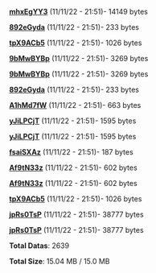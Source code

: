[**mhxEgYY3**](/data/mhxEgYY3.txt) (11/11/22 - 21:51)- 14149 bytes

[**892eGyda**](/data/892eGyda.txt) (11/11/22 - 21:51)- 233 bytes

[**tpX9ACb5**](/data/tpX9ACb5.txt) (11/11/22 - 21:51)- 1026 bytes

[**9bMwBYBp**](/data/9bMwBYBp.txt) (11/11/22 - 21:51)- 3269 bytes

[**9bMwBYBp**](/data/9bMwBYBp.txt) (11/11/22 - 21:51)- 3269 bytes

[**892eGyda**](/data/892eGyda.txt) (11/11/22 - 21:51)- 233 bytes

[**A1hMd7fW**](/data/A1hMd7fW.txt) (11/11/22 - 21:51)- 663 bytes

[**yJiLPCjT**](/data/yJiLPCjT.txt) (11/11/22 - 21:51)- 1595 bytes

[**yJiLPCjT**](/data/yJiLPCjT.txt) (11/11/22 - 21:51)- 1595 bytes

[**fsaiSXAz**](/data/fsaiSXAz.txt) (11/11/22 - 21:51)- 187 bytes

[**Af9tN33z**](/data/Af9tN33z.txt) (11/11/22 - 21:51)- 602 bytes

[**Af9tN33z**](/data/Af9tN33z.txt) (11/11/22 - 21:51)- 602 bytes

[**tpX9ACb5**](/data/tpX9ACb5.txt) (11/11/22 - 21:51)- 1026 bytes

[**jpRs0TsP**](/data/jpRs0TsP.txt) (11/11/22 - 21:51)- 38777 bytes

[**jpRs0TsP**](/data/jpRs0TsP.txt) (11/11/22 - 21:51)- 38777 bytes

**Total Datas**: 2639

**Total Size**: 15.04 MB / 15.0 MB